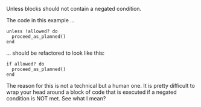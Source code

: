 Unless blocks should not contain a negated condition.

The code in this example ...

    unless !allowed? do
      proceed_as_planned()
    end

... should be refactored to look like this:

    if allowed? do
      proceed_as_planned()
    end

The reason for this is not a technical but a human one. It is pretty difficult
to wrap your head around a block of code that is executed if a negated
condition is NOT met. See what I mean?
